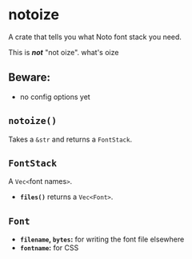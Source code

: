 # notoize

A crate that tells you what Noto font stack you need.

This is ***not*** "not oize". what's oize

## Beware:

- no config options yet

## `notoize()`

Takes a `&str` and returns a `FontStack`.

## `FontStack`

A `Vec<`font names`>`.

- **`files()`** returns a `Vec<Font>`.

## `Font`

- **`filename`, `bytes`:** for writing the font file elsewhere
- **`fontname`:** for CSS

